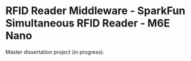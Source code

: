 # RFID Reader Middleware - SparkFun Simultaneous RFID Reader - M6E Nano

Master dissertation project (in progress).